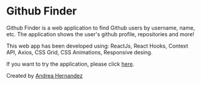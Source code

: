 # Github Finder

Github Finder is a web application to find Github users by username, name, etc.
The application shows the user's github profile, repositories and more!

This web app has been developed using:
ReactJs, React Hooks, Context API, Axios, CSS Grid, CSS Animations, Responsive desing.

If you want to try the application, please click <a href='https://github-finder22.netlify.app/'>here</a>.

Created by <a href='http://www.linkedin.com/in/andrea-hernandez-monterrubio'>Andrea Hernandez</a>
